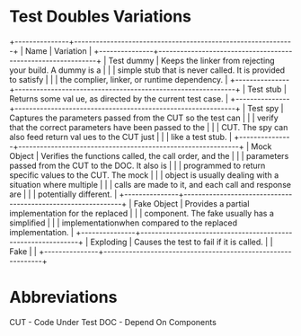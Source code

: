 
Test Doubles Variations
=======================

+---------------+-------------------------------------------------------------+
| Name          | Variation                                                   |
+---------------+-------------------------------------------------------------+
| Test dummy    | Keeps the linker from rejecting your build. A dummy is a    |
|               | simple stub that is never called. It is provided to satisfy |
|               | the complier, linker, or runtime dependency.                |
+---------------+-------------------------------------------------------------+
| Test stub     | Returns some val ue, as directed by the current test case.  |
+---------------+-------------------------------------------------------------+
| Test spy      | Captures the parameters passed from the CUT so the test can |
|               | verify that the correct parameters have been passed to the  |
|               | CUT. The spy can also feed return val ues to the CUT just   |
|               | like a test stub.                                           |
+---------------+-------------------------------------------------------------+
| Mock Object   | Verifies the functions called, the call order, and the      |
|               | parameters passed from the CUT to the DOC. It also is       |
|               | programmed to return specific values to the CUT. The mock   |
|               | object is usually dealing with a situation where multiple   |
|               | calls are made to it, and each call and response are        |
|               | potentially different.                                      |
+---------------+-------------------------------------------------------------+
| Fake Object   | Provides a partial implementation for the replaced          |
|               | component. The fake usually has a  simplified               |
|               | implementationwhen compared to the replaced implementation. |
+---------------+-------------------------------------------------------------+
| Exploding     | Causes the test to fail if it is called.                    |
| Fake          |                                                             |
+---------------+-------------------------------------------------------------+

Abbreviations
=============

CUT - Code Under Test
DOC - Depend On Components

